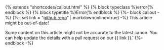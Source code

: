 {% extends "shortcodes/callout.html" %}
{% block typeclass %}error{% endblock %}
{% block typetitle %}Error{% endblock %}
{%- block callout -%}
{%- set link = "[github repo]("~config.extra.repo~")" | markdown(inline=true) -%}
This article might be out-of-date!

Some content on this article might not be accurate to the latest canon. You can help update the details with a pull request on our {{ link }}.'
{%- endblock -%}